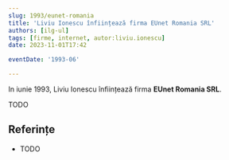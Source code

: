 ```yaml
---
slug: 1993/eunet-romania
title: 'Liviu Ionescu înființează firma EUnet Romania SRL'
authors: [ilg-ul]
tags: [firme, internet, autor:liviu.ionescu]
date: 2023-11-01T17:42

eventDate: '1993-06'

---
```


In iunie 1993, Liviu Ionescu înființează firma **EUnet Romania SRL**.

<!-- truncate -->

TODO

## Referințe

- TODO
